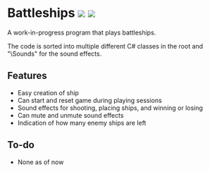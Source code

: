 # Battleships ![](https://img.shields.io/badge/dependencies-up%20to%20date-yellow) ![](https://img.shields.io/badge/.net%20version-6.0-blue)

A work-in-progress program that plays battleships.

The code is sorted into multiple different C# classes in the root and "\Sounds" for the sound effects.

## Features

- Easy creation of ship
- Can start and reset game during playing sessions
- Sound effects for shooting, placing ships, and winning or losing
- Can mute and unmute sound effects
- Indication of how many enemy ships are left

## To-do

- None as of now
